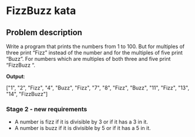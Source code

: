 # FizzBuzz kata

## Problem description

Write a program that prints the numbers from 1 to 100. But for multiples of three print “Fizz” instead of the number and for the multiples of five print “Buzz”. For numbers which are multiples of both three and five print “FizzBuzz “.

**Output**:

["1", "2", "Fizz", "4", "Buzz", "Fizz", "7", "8", "Fizz", "Buzz", "11", "Fizz", "13", "14", "FizzBuzz"]

### Stage 2 - new requirements

- A number is fizz if it is divisible by 3 or if it has a 3 in it.
- A number is buzz if it is divisible by 5 or if it has a 5 in it.